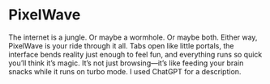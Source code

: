 # PixelWave
The internet is a jungle. Or maybe a wormhole. Or maybe both. Either way, PixelWave is your ride through it all. Tabs open like little portals, the interface bends reality just enough to feel fun, and everything runs so quick you’ll think it’s magic. It’s not just browsing—it’s like feeding your brain snacks while it runs on turbo mode. I used ChatGPT for a description.
